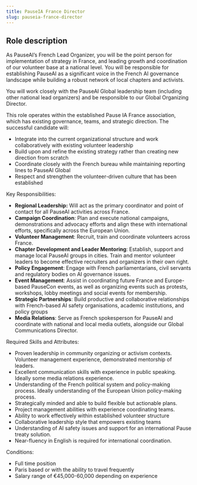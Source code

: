 ```yaml
---
title: PauseIA France Director
slug: pauseia-france-director
---
```


## **Role description**

As PauseAI’s French Lead Organizer, you will be the point person for implementation of strategy in France, and leading growth and coordination of our volunteer base at a national level. You will be responsible for establishing PauseAI as a significant voice in the French AI governance landscape while building a robust network of local chapters and activists. 

You will work closely with the PauseAI Global leadership team (including other national lead organizers) and be responsible to our Global Organizing Director. 

This role operates within the established Pause IA France association, which has existing governance, teams, and strategic direction. The successful candidate will:

- Integrate into the current organizational structure and work collaboratively with existing volunteer leadership
- Build upon and refine the existing strategy rather than creating new direction from scratch
- Coordinate closely with the French bureau while maintaining reporting lines to PauseAI Global
- Respect and strengthen the volunteer-driven culture that has been established

Key Responsibilities:

- **Regional Leadership:** Will act as the primary coordinator and point of contact for all PauseAI activities across France. 
- **Campaign Coordination**: Plan and execute national campaigns, demonstrations and advocacy efforts and align these with international efforts, specifically across the European Union. 
- **Volunteer Management**: Recruit, train and coordinate volunteers across France. 
- **Chapter Development and Leader Mentoring**: Establish, support and manage local PauseAI groups in cities. Train and mentor volunteer leaders to become effective recruiters and organizers in their own right. 
- **Policy Engagement**: Engage with French parliamentarians, civil servants and regulatory bodies on AI governance issues. 
- **Event Management**: Assist in coordinating future France and Europe-based PauseCon events, as well as organizing events such as protests, workshops, lobby meetings and social events for membership. 
- **Strategic Partnerships**: Build productive and collaborative relationships with French-based AI safety organisations, academic institutions, and policy groups
- **Media Relations**: Serve as French spokesperson for PauseAI and coordinate with national and local media outlets, alongside our Global Communications Director.

Required Skills and Attributes:

- Proven leadership in community organizing or activism contexts. Volunteer management experience, demonstrated mentorship of leaders. 
- Excellent communication skills with experience in public speaking. Ideally some media relations experience. 
- Understanding of the French political system and policy-making process. Ideally understanding of the European Union policy-making process.
- Strategically minded and able to build flexible but actionable plans. 
- Project management abilities with experience coordinating teams. 
- Ability to work effectively within established volunteer structure
- Collaborative leadership style that empowers existing teams
- Understanding of AI safety issues and support for an international Pause treaty solution. 
- Near-fluency in English is required for international coordination. 

Conditions:

- Full time position
- Paris based or with the ability to travel frequently
- Salary range of €45,000-60,000 depending on experience
